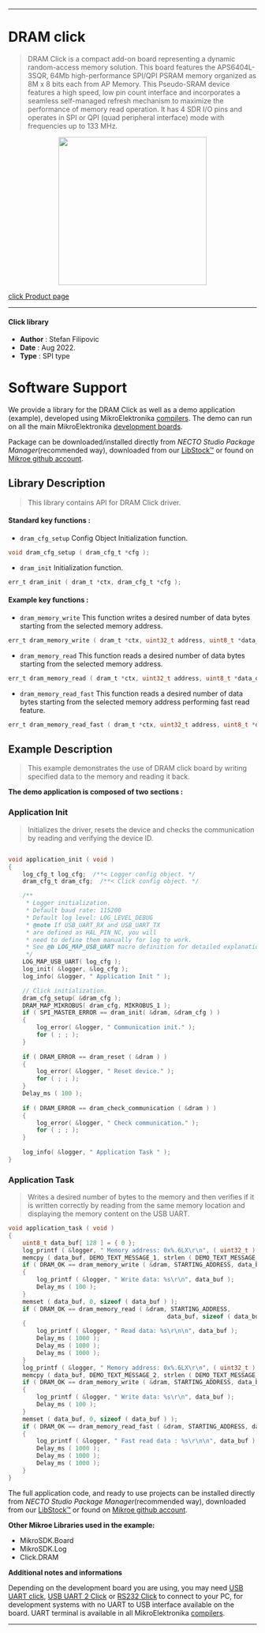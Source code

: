 
---
# DRAM click

> DRAM Click is a compact add-on board representing a dynamic random-access memory solution. This board features the APS6404L-3SQR, 64Mb high-performance SPI/QPI PSRAM memory organized as 8M x 8 bits each from AP Memory. This Pseudo-SRAM device features a high speed, low pin count interface and incorporates a seamless self-managed refresh mechanism to maximize the performance of memory read operation. It has 4 SDR I/O pins and operates in SPI or QPI (quad peripheral interface) mode with frequencies up to 133 MHz.

<p align="center">
  <img src="https://download.mikroe.com/images/click_for_ide/dram_click.png" height=300px>
</p>

[click Product page](https://www.mikroe.com/dram-click)

---


#### Click library

- **Author**        : Stefan Filipovic
- **Date**          : Aug 2022.
- **Type**          : SPI type


# Software Support

We provide a library for the DRAM Click
as well as a demo application (example), developed using MikroElektronika
[compilers](https://www.mikroe.com/necto-studio).
The demo can run on all the main MikroElektronika [development boards](https://www.mikroe.com/development-boards).

Package can be downloaded/installed directly from *NECTO Studio Package Manager*(recommended way), downloaded from our [LibStock&trade;](https://libstock.mikroe.com) or found on [Mikroe github account](https://github.com/MikroElektronika/mikrosdk_click_v2/tree/master/clicks).

## Library Description

> This library contains API for DRAM Click driver.

#### Standard key functions :

- `dram_cfg_setup` Config Object Initialization function.
```c
void dram_cfg_setup ( dram_cfg_t *cfg );
```

- `dram_init` Initialization function.
```c
err_t dram_init ( dram_t *ctx, dram_cfg_t *cfg );
```

#### Example key functions :

- `dram_memory_write` This function writes a desired number of data bytes starting from the selected memory address.
```c
err_t dram_memory_write ( dram_t *ctx, uint32_t address, uint8_t *data_in, uint32_t len );
```

- `dram_memory_read` This function reads a desired number of data bytes starting from the selected memory address.
```c
err_t dram_memory_read ( dram_t *ctx, uint32_t address, uint8_t *data_out, uint32_t len );
```

- `dram_memory_read_fast` This function reads a desired number of data bytes starting from the selected memory address performing fast read feature.
```c
err_t dram_memory_read_fast ( dram_t *ctx, uint32_t address, uint8_t *data_out, uint32_t len );
```

## Example Description

> This example demonstrates the use of DRAM click board by writing specified data to the memory and reading it back.

**The demo application is composed of two sections :**

### Application Init

> Initializes the driver, resets the device and checks the communication by reading and verifying the device ID.

```c

void application_init ( void )
{
    log_cfg_t log_cfg;  /**< Logger config object. */
    dram_cfg_t dram_cfg;  /**< Click config object. */

    /** 
     * Logger initialization.
     * Default baud rate: 115200
     * Default log level: LOG_LEVEL_DEBUG
     * @note If USB_UART_RX and USB_UART_TX 
     * are defined as HAL_PIN_NC, you will 
     * need to define them manually for log to work. 
     * See @b LOG_MAP_USB_UART macro definition for detailed explanation.
     */
    LOG_MAP_USB_UART( log_cfg );
    log_init( &logger, &log_cfg );
    log_info( &logger, " Application Init " );

    // Click initialization.
    dram_cfg_setup( &dram_cfg );
    DRAM_MAP_MIKROBUS( dram_cfg, MIKROBUS_1 );
    if ( SPI_MASTER_ERROR == dram_init( &dram, &dram_cfg ) )
    {
        log_error( &logger, " Communication init." );
        for ( ; ; );
    }
    
    if ( DRAM_ERROR == dram_reset ( &dram ) )
    {
        log_error( &logger, " Reset device." );
        for ( ; ; );
    }
    Delay_ms ( 100 );
    
    if ( DRAM_ERROR == dram_check_communication ( &dram ) )
    {
        log_error( &logger, " Check communication." );
        for ( ; ; );
    }
    
    log_info( &logger, " Application Task " );
}

```

### Application Task

> Writes a desired number of bytes to the memory and then verifies if it is written correctly by reading from the same memory location and displaying the memory content on the USB UART.

```c
void application_task ( void )
{
    uint8_t data_buf[ 128 ] = { 0 };
    log_printf ( &logger, " Memory address: 0x%.6LX\r\n", ( uint32_t ) STARTING_ADDRESS );
    memcpy ( data_buf, DEMO_TEXT_MESSAGE_1, strlen ( DEMO_TEXT_MESSAGE_1 ) );
    if ( DRAM_OK == dram_memory_write ( &dram, STARTING_ADDRESS, data_buf, sizeof ( data_buf ) ) )
    {
        log_printf ( &logger, " Write data: %s\r\n", data_buf );
        Delay_ms ( 100 );
    }
    memset ( data_buf, 0, sizeof ( data_buf ) );
    if ( DRAM_OK == dram_memory_read ( &dram, STARTING_ADDRESS, 
                                             data_buf, sizeof ( data_buf ) ) )
    {
        log_printf ( &logger, " Read data: %s\r\n\n", data_buf );
        Delay_ms ( 1000 );
        Delay_ms ( 1000 );
        Delay_ms ( 1000 );
    }
    log_printf ( &logger, " Memory address: 0x%.6LX\r\n", ( uint32_t ) STARTING_ADDRESS );
    memcpy ( data_buf, DEMO_TEXT_MESSAGE_2, strlen ( DEMO_TEXT_MESSAGE_2 ) );
    if ( DRAM_OK == dram_memory_write ( &dram, STARTING_ADDRESS, data_buf, sizeof ( data_buf ) ) )
    {
        log_printf ( &logger, " Write data: %s\r\n", data_buf );
        Delay_ms ( 100 );
    }
    memset ( data_buf, 0, sizeof ( data_buf ) );
    if ( DRAM_OK == dram_memory_read_fast ( &dram, STARTING_ADDRESS, data_buf, sizeof ( data_buf ) ) )
    {
        log_printf ( &logger, " Fast read data : %s\r\n\n", data_buf );
        Delay_ms ( 1000 );
        Delay_ms ( 1000 );
        Delay_ms ( 1000 );
    }
}
```

The full application code, and ready to use projects can be installed directly from *NECTO Studio Package Manager*(recommended way), downloaded from our [LibStock&trade;](https://libstock.mikroe.com) or found on [Mikroe github account](https://github.com/MikroElektronika/mikrosdk_click_v2/tree/master/clicks).

**Other Mikroe Libraries used in the example:**

- MikroSDK.Board
- MikroSDK.Log
- Click.DRAM

**Additional notes and informations**

Depending on the development board you are using, you may need
[USB UART click](https://www.mikroe.com/usb-uart-click),
[USB UART 2 Click](https://www.mikroe.com/usb-uart-2-click) or
[RS232 Click](https://www.mikroe.com/rs232-click) to connect to your PC, for
development systems with no UART to USB interface available on the board. UART
terminal is available in all MikroElektronika
[compilers](https://shop.mikroe.com/compilers).

---
